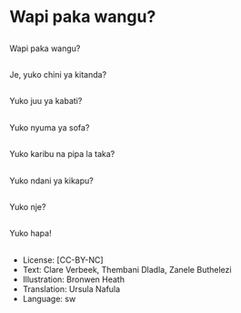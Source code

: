 # Wapi paka wangu?

##
Wapi paka wangu?

##
Je, yuko chini ya
kitanda?

##
Yuko juu ya kabati?

##
Yuko nyuma ya sofa?

##
Yuko karibu na pipa la
taka?

##
Yuko ndani ya kikapu?

##
Yuko nje?

##
Yuko hapa!

##
* License: [CC-BY-NC]
* Text: Clare Verbeek, Thembani Dladla, Zanele Buthelezi
* Illustration: Bronwen Heath
* Translation: Ursula Nafula
* Language: sw
